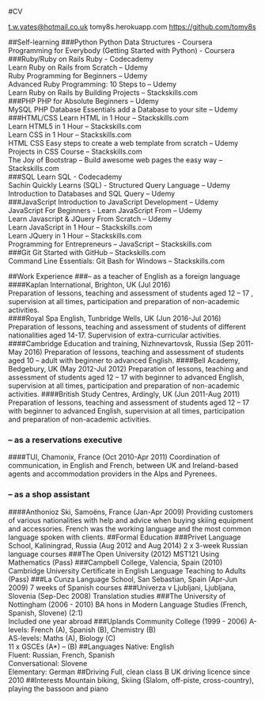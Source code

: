 #CV

t.w.yates@hotmail.co.uk
tomy8s.herokuapp.com
https://github.com/tomy8s

##Self-learning
###Python
Python Data Structures - Coursera  
Programming for Everybody (Getting Started with Python) - Coursera  
###Ruby/Ruby on Rails
Ruby - Codecademy  
Learn Ruby on Rails from Scratch – Udemy  
Ruby Programming for Beginners – Udemy  
Advanced Ruby Programming: 10 Steps to – Udemy  
Learn Ruby on Rails by Building Projects – Stackskills.com  
###PHP
PHP for Absolute Beginners – Udemy  
MySQL PHP Database Essentials add a Database to your site – Udemy  
###HTML/CSS
Learn HTML in 1 Hour – Stackskills.com  
Learn HTML5 in 1 Hour – Stackskills.com  
Learn CSS in 1 Hour – Stackskills.com  
HTML CSS Easy steps to create a web template from scratch – Udemy  
Projects in CSS Course – Stackskills.com  
The Joy of Bootstrap – Build awesome web pages the easy way – Stackskills.com  
###SQL
Learn SQL - Codecademy  
Sachin Quickly Learns (SQL) - Structured Query Language – Udemy  
Introduction to Databases and SQL Query – Udemy  
###JavaScript
Introduction to JavaScript Development – Udemy  
JavaScript For Beginners - Learn JavaScript From – Udemy  
Learn Javascript & JQuery From Scratch – Udemy  
Learn JavaScript in 1 Hour – Stackskills.com  
Learn JQuery in 1 Hour – Stackskills.com  
Programming for Entrepreneurs – JavaScript – Stackskills.com  
###Git
Git Started with GitHub – Stackskills.com  
Command Line Essentials: Git Bash for Windows – Stackskills.com  


##Work Experience
###– as a teacher of English as a foreign language
####Kaplan International, Brighton, UK (Jul 2016)   
Preparation of lessons, teaching and assessment of students aged 12 – 17 , supervision 	at all times, participation and preparation of non-academic activities.  
####Royal Spa English, Tunbridge Wells, UK (Jun 2016-Jul 2016)
Preparation of lessons, teaching and assessment of students of different nationalities 	aged 14-17. Supervision of extra-curricular activities.  
####Cambridge Education and training, Nizhnevartovsk, Russia (Sep 2011-May 2016)
Preparation of lessons, teaching and assessment of students aged 10 – adult with beginner to advanced English.
####Bell Academy, Bedgebury, UK (May 2012-Jul 2012)
Preparation of lessons, teaching and assessment of students aged 12 – 17 with beginner to advanced English, supervision at all times, participation and preparation of non-academic activities.
####British Study Centres, Ardingly, UK (Jun 2011-Aug 2011)
Preparation of lessons, teaching and assessment of students aged 12 – 17 with beginner to advanced English, supervision at all times, participation and preparation of non-academic activities.
### – as a reservations executive
####TUI, Chamonix, France (Oct 2010-Apr 2011)
Coordination of communication, in English and French, between UK and Ireland-based agents and accommodation providers in the Alps and Pyrenees.
### – as a shop assistant
####Anthonioz Ski, Samoëns, France (Jan-Apr 2009)
Providing customers of various nationalities with help and advice when buying skiing equipment and accessories. French was the working language and the most common language spoken with clients.
##Formal Education
###Privet Language School, Kaliningrad, Russia (Aug 2012 and Aug 2014)
2 x 3-week Russian language courses
###The Open University (2012)
MST121 Using Mathematics (Pass)
###Campbell College, Valencia, Spain (2010)
Cambridge University Certificate in English Language Teaching to Adults (Pass)
###La Cunza Language School,  San Sebastian, Spain (Apr-Jun 2009)
7 weeks of Spanish courses
###Univerza v Ljubljani, Ljubljana, Slovenia (Sep-Dec 2008)
Translation studies
###The University of Nottingham (2006 - 2010)
BA hons in Modern Language Studies (French, Spanish, Slovene) (2:1)  
Included one year abroad 
###Uplands Community College (1999 - 2006)
A-levels: French (A), Spanish (B), Chemistry (B)  
AS-levels: Maths (A), Biology (C)  
11 x GSCEs (A*) – (B)
##Languages
Native: English  
Fluent: Russian, French, Spanish  
Conversational: Slovene  
Elementary: German
##Driving
Full, clean class B UK driving licence since 2010
##Interests
Mountain biking, Skiing (Slalom, off-piste, cross-country), playing the bassoon and piano
